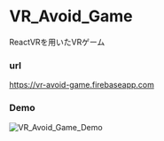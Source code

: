 # VR_Avoid_Game
ReactVRを用いたVRゲーム

### url
https://vr-avoid-game.firebaseapp.com

### Demo
![VR_Avoid_Game_Demo](https://imgur.com/a/ivJOd)